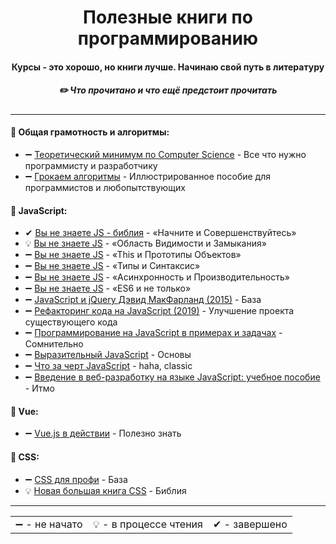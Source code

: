 <h1 align="center"> Полезные книги по программированию </h1>
<h4 align="center"> Курсы - это хорошо, но книги лучше. Начинаю свой путь в литературу </h4>
<h5 align="center">✏️ Что прочитано и что ещё предстоит прочитать </h5>

---
#### 🤯 Общая грамотность и алгоритмы:
* ➖ [Теоретический минимум по Computer Science](https://www.ozon.ru/product/teoreticheskiy-minimum-po-computer-science-vse-chto-nuzhno-programmistu-i-razrabotchiku-144946027/) -  Все что нужно программисту и разработчику
* ➖ [Грокаем алгоритмы](https://www.ozon.ru/product/grokaem-algoritmy-illyustrirovannoe-posobie-dlya-programmistov-i-lyubopytstvuyushchih-139296295/) - Иллюстрированное пособие для программистов и любопытствующих

#### 🗿 JavaScript:
* ✔ [Вы не знаете JS - библия](https://github.com/r144yh/you-dont-know-js-ru/blob/master/up%20%26%20going/README.md#Вы-не-знаете-js-Начните-и-Совершенствуйтесь) - «Начните и Совершенствуйтесь»
* 💡 [Вы не знаете JS](https://github.com/r144yh/you-dont-know-js-ru/blob/master/scope%20%26%20closures/README.md#Вы-не-знаете-js-Область-видимости-и-замыкания) - «Область Видимости и Замыкания»
* ➖ [Вы не знаете JS](https://github.com/r144yh/you-dont-know-js-ru/blob/master/this%20%26%20object%20prototypes/README.md#you-dont-know-js-this--object-prototypes) - «This и Прототипы Объектов»
* ➖ [Вы не знаете JS](https://github.com/r144yh/you-dont-know-js-ru/blob/master/types%20%26%20grammar/README.md#you-dont-know-js-types--grammar) - «Типы и Синтаксис»
* ➖ [Вы не знаете JS](https://github.com/r144yh/you-dont-know-js-ru/blob/master/async%20%26%20performance/README.md#you-dont-know-js-async--performance) - «Асинхронность и Производительность»
* ➖ [Вы не знаете JS](https://github.com/r144yh/you-dont-know-js-ru/blob/master/es6%20%26%20beyond/README.md#you-dont-know-js-es6--beyond) - «ES6 и не только»
* ➖ [JavaScript и jQuery Дэвид МакФарланд (2015)](https://www.ozon.ru/product/javascript-i-jquery-ischerpyvayushchee-rukovodstvo-3-e-izdanie-33835343/) - База
* ➖ [Рефакторинг кода на JavaScript (2019)](https://www.ozon.ru/product/refaktoring-koda-na-javascript-uluchshenie-proekta-sushchestvuyushchego-koda-156082567/) - Улучшение проекта существующего кода
* ➖ [Программирование на JavaScript в примерах и задачах](https://www.ozon.ru/product/javascript-v-primerah-i-zadachah-141876036/) - Сомнительно
* ➖ [Выразительный JavaScript](https://www.bookvoed.ru/book?id=10081480&gclid=Cj0KCQiA1pyCBhCtARIsAHaY_5eF0BSugp9eeX6dIpSDzF3uygH0LRwxYDY4CqHqapPUTNaTPQf8aNcaAjQMEALw_wcB) - Основы
* ➖ [Что за черт JavaScript](https://habr.com/ru/company/mailru/blog/335292/) - haha, classic
* ➖ [Введение в веб-разработку на языке JavaScript: учебное пособие](https://e.lanbook.com/book/118648) - Итмо

#### 🍏 Vue:
* ➖ [Vue.js в действии](https://www.ozon.ru/product/vue-js-v-deystvii-149622403/) - Полезно знать

#### 🌸 CSS:
* ➖ [CSS для профи](https://www.ozon.ru/product/css-dlya-profi-149096976/) - База
* 💡 [Новая большая книга CSS](https://www.ozon.ru/product/novaya-bolshaya-kniga-css-147815952/?stat=YW5fMQ%3D%3D) - Библия

---

<table>
  <tr>
    <td>➖ - не начато</td>
    <td>💡 - в процессе чтения</td>
   <td>✔ - завершено</td>
  </tr>
</table>
